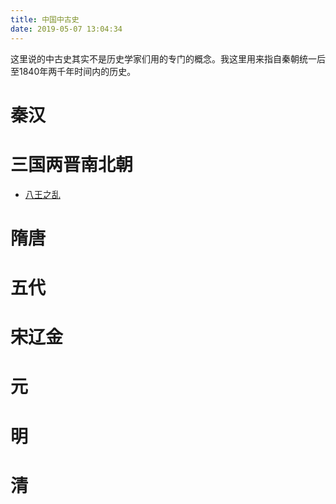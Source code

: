 ```yaml
---
title: 中国中古史
date: 2019-05-07 13:04:34
---
```

这里说的中古史其实不是历史学家们用的专门的概念。我这里用来指自秦朝统一后至1840年两千年时间内的历史。

# 秦汉

# 三国两晋南北朝

- [八王之乱](./三国两晋南北朝/八王之乱.html)

# 隋唐

# 五代

# 宋辽金

# 元

# 明

# 清